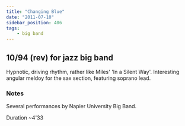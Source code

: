 ```yaml
---
title: "Changing Blue"
date: "2011-07-10"
sidebar_position: 406
tags:
    - big band
---
```


## 10/94 (rev) for jazz big band

Hypnotic, driving rhythm, rather like Miles' 'In a Silent Way'. Interesting angular meldoy for the sax section, featuring soprano lead.

### Notes

Several performances by Napier University Big Band.

Duration ~4'33

